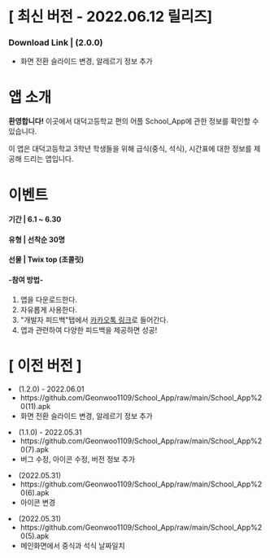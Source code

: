 
<h1>[ 최신 버전 - 2022.06.12 릴리즈]</h1>
<h3>Download Link | (2.0.0) </h3>
<ul>
 <li>화면 전환 슬라이드 변경, 알레르기 정보 추가</li>
</ul>

<h1>앱 소개</h1>
<p><b>환영합니다!</b> 이곳에서 대덕고등학교 편의 어플 School_App에 관한 정보를 확인할 수 있습니다.</p>
<p>이 앱은 대덕고등학교 3학년 학생들을 위해 급식(중식, 석식), 시간표에 대한 정보를 제공해 드리는 앱입니다.</p>

<h1>이벤트</h1>
<h4>기간 | 6.1 ~ 6.30</h4>
<h4>유형 | 선착순 30명</h4>
<h4>선물 | Twix top (초콜릿)</h4>

<h4>-참여 방법-</h4>
<ol>
 <li>앱을 다운로드한다.</li>
 <li>자유롭게 사용한다.</li>
 <li>"개발자 피드백"탭에서 <a href="https://open.kakao.com/o/skZtILie">카카오톡 링크</a>로 들어간다.</li>
 <li>앱과 관련하여 다양한 피드백을 제공하면 성공!</li>
</ol>


<h1>[ 이전 버전 ]</h1>
 <li>(1.2.0) - 2022.06.01
  <ul>
   <li>https://github.com/Geonwoo1109/School_App/raw/main/School_App%20(11).apk</li>
   <li>화면 전환 슬라이드 변경, 알레르기 정보 추가</li>
  </ul>
 </li>
 
  <li>(1.1.0) - 2022.05.31
  <ul>
   <li>https://github.com/Geonwoo1109/School_App/raw/main/School_App%20(7).apk</li>
   <li>버그 수정, 아이콘 수정, 버전 정보 추가</li>
  </ul>
 </li>
 
  <li>(2022.05.31)
  <ul>
   <li>https://github.com/Geonwoo1109/School_App/raw/main/School_App%20(6).apk</li>
   <li>아이콘 변경</li>
  </ul>
 </li>
 
  <li>(2022.05.31)
  <ul>
   <li>https://github.com/Geonwoo1109/School_App/raw/main/School_App%20(5).apk</li>
   <li>메인화면에서 중식과 석식 날짜일치</li>
  </ul>
 </li>
 
</ul>
